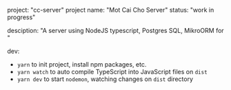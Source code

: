 project: "cc-server"
project name: "Mot Cai Cho Server"
status: "work in progress"

desciption: "A server using NodeJS typescript, Postgres SQL, MikroORM for <Mot Cai Cho>"

dev:

- `yarn` to init project, install npm packages, etc.
- `yarn watch` to auto compile TypeScript into JavaScript files on `dist`
- `yarn dev` to start `nodemon`, watching changes on `dist` directory

